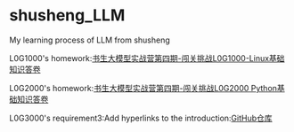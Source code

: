 # shusheng_LLM
My learning process of LLM from shusheng 

L0G1000's homework:[书生大模型实战营第四期-闯关挑战L0G1000-Linux基础知识答卷](https://blog.csdn.net/qq_57976479/article/details/143214535?fromshare=blogdetail&sharetype=blogdetail&sharerId=143214535&sharerefer=PC&sharesource=qq_57976479&sharefrom=from_link)

L0G2000's homework:[书生大模型实战营第四期-闯关挑战L0G2000 Python基础知识答卷](https://blog.csdn.net/qq_57976479/article/details/143237254?fromshare=blogdetail&sharetype=blogdetail&sharerId=143237254&sharerefer=PC&sharesource=qq_57976479&sharefrom=from_link)

L0G3000's requirement3:Add hyperlinks to the introduction:[GitHub仓库](https://github.com/InternLM/Tutorial)


